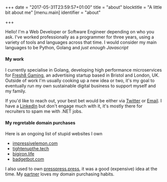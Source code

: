 +++
date = "2017-05-31T23:59:57+01:00"
title = "about"
blocktitle = "A little bit about me"
[menu.main]
    identifier = "about"

+++

Hello! I'm a Web Developer or Software Engineer depending on who you ask. I've worked professionally as a programmer for three years, using a variety of tools and languages across that time. I would consider my main languages to be Python, Golang and <em>just enough Javascript</em><!--more-->

#### My work

I currently specialise in Golang, developing high performance microservices for [Fresh8 Gaming](http://fresh8gaming.com/), an advertising startup based in Bristol and London, UK. Outside of work I'm usually cooking up a new idea or two, it's my goal to eventually run my own sustainable digital business to support myself and my family.

If you'd like to reach out, your best bet would be either via [Twitter](https://twitter.com/thisisjimah) or [Email](jim@dammitjim.co.uk). I have a [LinkedIn](https://www.linkedin.com/in/jim-hill) but don't engage much with it, it's mostly there for recruiters to spam me with .NET jobs.

#### My regretable domain purchases

Here is an ongoing list of stupid websites I own

* [impressivelemon.com](http://impressivelemon.com)
* [tightenupthe.tech](http://tightenupthe.tech)
* [bigiron.life](http://bigiron.life)
* [badgetbot.com](http://badgerbot.com)

I also used to own [presspress.press](http://presspress.press), it was a good (expensive) idea at the time. My [partner](https://twitter.com/DLeadbeater7) loves my domain purchasing habits.